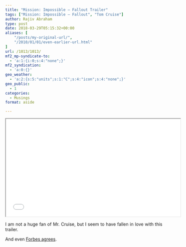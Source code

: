 ```yaml
---
title: "Mission: Impossible – Fallout Trailer"
tags: ["Mission: Impossible – Fallout", "Tom Cruise"]
author: Rajiv Abraham
type: post
date: 2018-03-29T05:15:32+00:00
aliases: [
    "/posts/my-original-url/",
    "/2010/01/01/even-earlier-url.html"
]
url: /1013/1013/
mf2_mp-syndicate-to:
  - 'a:1:{i:0;s:4:"none";}'
mf2_syndication:
  - 'a:0:{}'
geo_weather:
  - 'a:2:{s:5:"units";s:1:"C";s:4:"icon";s:4:"none";}'
geo_public:
  - 1
categories:
  - Musings
format: aside

---
```

<p style="text-align: center;">
  <iframe src="//www.youtube.com/embed/wb49-oV0F78" width="560" height="314" allowfullscreen="allowfullscreen"></iframe>
</p>

<p style="text-align: justify;">
  I am not a huge fan of Mr. Cruise, but I seem to have fallen in love with this trailer.
</p>

And even <a href="https://www.forbes.com/sites/scottmendelson/2018/02/27/tom-cruises-mission-impossible-fallout-has-the-years-best-trailer/#39587c58ebc5" target="_blank" rel="noopener">Forbes agrees</a>.